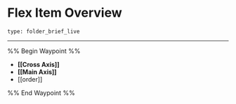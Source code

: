 # Flex Item Overview
 
```ccard
type: folder_brief_live
```
 
---

%% Begin Waypoint %%
- **[[Cross Axis]]**
- **[[Main Axis]]**
- [[order]]

%% End Waypoint %%